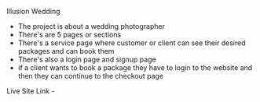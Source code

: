 Illusion Wedding

- The project is about a wedding photographer
- There's are 5 pages or sections
- There's a service page where customer or client can see their desired packages and can book them
- There's also a login page and signup page
- if a client wants to book a package they have to login to the website and then they can continue to the checkout page


Live Site Link - 